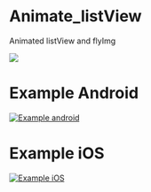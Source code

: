 # Animate_listView
Animated listView and flyImg

![](https://www.bitrise.io/app/c4d398deca7e1dfa.svg?token=LbUl493PLU7ys_NoZLcekg&branch=master)

# Example Android

[![Example android](https://github.com/SergeyMNet/Animate_listView/blob/master/scr/Screenshot.png)](https://youtu.be/5Naji35O1TY)

# Example iOS

[![Example iOS](https://github.com/SergeyMNet/Animate_listView/blob/master/scr/Screenshot.png)](https://youtu.be/Lon7wXevZ6g)

